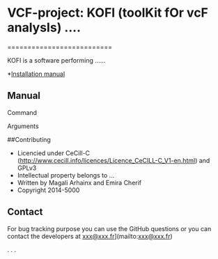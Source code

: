 # VCF-project: KOFI (toolKit fOr vcF analysIs) ....
==========================

KOFI is a software performing ......

*[Installation manual](https://github.com/emiracherif/VCF-project/blob/master/INSTALLmd)


## Manual

Command

Arguments



##Contributing

* Licencied under CeCill-C (http://www.cecill.info/licences/Licence_CeCILL-C_V1-en.html) and GPLv3 
* Intellectual property belongs to ... 
* Written by Magali Arhainx and  Emira Cherif
* Copyright 2014-5000

## Contact 

For bug tracking purpose you can use the GitHub questions or you can contact the developers at
xxx@xxx.fr](mailto:xxx@xxx.fr)

.
.
.

